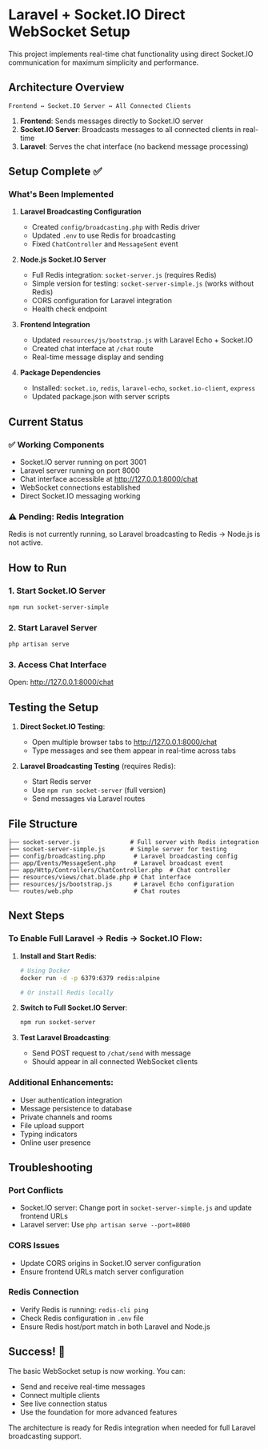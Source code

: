 # Laravel + Socket.IO Direct WebSocket Setup

This project implements real-time chat functionality using direct Socket.IO communication for maximum simplicity and performance.

## Architecture Overview

```
Frontend ↔ Socket.IO Server ↔ All Connected Clients
```

1. **Frontend**: Sends messages directly to Socket.IO server
2. **Socket.IO Server**: Broadcasts messages to all connected clients in real-time
3. **Laravel**: Serves the chat interface (no backend message processing)

## Setup Complete ✅

### What's Been Implemented

1. **Laravel Broadcasting Configuration**
   - Created `config/broadcasting.php` with Redis driver
   - Updated `.env` to use Redis for broadcasting
   - Fixed `ChatController` and `MessageSent` event

2. **Node.js Socket.IO Server**
   - Full Redis integration: `socket-server.js` (requires Redis)
   - Simple version for testing: `socket-server-simple.js` (works without Redis)
   - CORS configuration for Laravel integration
   - Health check endpoint

3. **Frontend Integration**
   - Updated `resources/js/bootstrap.js` with Laravel Echo + Socket.IO
   - Created chat interface at `/chat` route
   - Real-time message display and sending

4. **Package Dependencies**
   - Installed: `socket.io`, `redis`, `laravel-echo`, `socket.io-client`, `express`
   - Updated package.json with server scripts

## Current Status

### ✅ Working Components
- Socket.IO server running on port 3001
- Laravel server running on port 8000
- Chat interface accessible at http://127.0.0.1:8000/chat
- WebSocket connections established
- Direct Socket.IO messaging working

### ⚠️ Pending: Redis Integration
Redis is not currently running, so Laravel broadcasting to Redis → Node.js is not active.

## How to Run

### 1. Start Socket.IO Server
```bash
npm run socket-server-simple
```

### 2. Start Laravel Server
```bash
php artisan serve
```

### 3. Access Chat Interface
Open: http://127.0.0.1:8000/chat

## Testing the Setup

1. **Direct Socket.IO Testing**: 
   - Open multiple browser tabs to http://127.0.0.1:8000/chat
   - Type messages and see them appear in real-time across tabs

2. **Laravel Broadcasting Testing** (requires Redis):
   - Start Redis server
   - Use `npm run socket-server` (full version)
   - Send messages via Laravel routes

## File Structure

```
├── socket-server.js              # Full server with Redis integration
├── socket-server-simple.js       # Simple server for testing
├── config/broadcasting.php        # Laravel broadcasting config
├── app/Events/MessageSent.php     # Laravel broadcast event
├── app/Http/Controllers/ChatController.php  # Chat controller
├── resources/views/chat.blade.php # Chat interface
├── resources/js/bootstrap.js      # Laravel Echo configuration
└── routes/web.php                 # Chat routes
```

## Next Steps

### To Enable Full Laravel → Redis → Socket.IO Flow:

1. **Install and Start Redis**:
   ```bash
   # Using Docker
   docker run -d -p 6379:6379 redis:alpine
   
   # Or install Redis locally
   ```

2. **Switch to Full Socket.IO Server**:
   ```bash
   npm run socket-server
   ```

3. **Test Laravel Broadcasting**:
   - Send POST request to `/chat/send` with message
   - Should appear in all connected WebSocket clients

### Additional Enhancements:
- User authentication integration
- Message persistence to database
- Private channels and rooms
- File upload support
- Typing indicators
- Online user presence

## Troubleshooting

### Port Conflicts
- Socket.IO server: Change port in `socket-server-simple.js` and update frontend URLs
- Laravel server: Use `php artisan serve --port=8080`

### CORS Issues
- Update CORS origins in Socket.IO server configuration
- Ensure frontend URLs match server configuration

### Redis Connection
- Verify Redis is running: `redis-cli ping`
- Check Redis configuration in `.env` file
- Ensure Redis host/port match in both Laravel and Node.js

## Success! 🎉

The basic WebSocket setup is now working. You can:
- Send and receive real-time messages
- Connect multiple clients
- See live connection status
- Use the foundation for more advanced features

The architecture is ready for Redis integration when needed for full Laravel broadcasting support.
